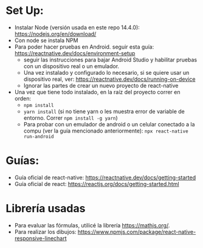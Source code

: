 # Set Up:
- Instalar Node (versión usada en este repo 14.4.0): https://nodejs.org/en/download/
- Con node se instala NPM
- Para poder hacer pruebas en Android. seguir esta guía: https://reactnative.dev/docs/environment-setup
  - seguir las instrucciones para bajar Android Studio y habilitar pruebas con un dispositivo real o un emulador.
  - Una vez instalado y configurado lo necesario, si se quiere usar un dispositivo real, ver: https://reactnative.dev/docs/running-on-device
  - Ignorar las partes de crear un nuevo proyecto de react-native
- Una vez que tiene todo instalado, en la raíz del proyecto correr en orden:
  - `npm install`
  - `yarn install` (si no tiene yarn o les muestra error de variable de entorno. Correr `npm install -g yarn`)
  - Para probar con un emulador de android o un celular conectado a la compu (ver la guía mencionado anteriormente): `npx react-native run-android`


# Guías:
- Guía oficial de react-native: https://reactnative.dev/docs/getting-started
- Guía oficial de react: https://reactjs.org/docs/getting-started.html

# Librería usadas
- Para evaluar las fórmulas, utilicé la librería https://mathjs.org/.
- Para realizar los dibujos: https://www.npmjs.com/package/react-native-responsive-linechart